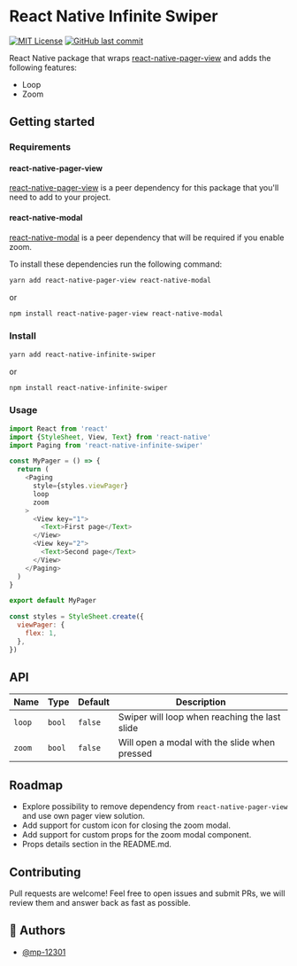 # React Native Infinite Swiper

[![MIT License](https://img.shields.io/apm/l/atomic-design-ui)](https://github.com/Gaspard-Bruno/react-native-infinite-swiper/blob/main/LICENSE)
[![GitHub last commit](https://img.shields.io/github/last-commit/Gaspard-Bruno/react-native-infinite-swiper)](https://github.com/Gaspard-Bruno/react-native-infinite-swiper/graphs/commit-activity)

React Native package that wraps [react-native-pager-view](https://github.com/callstack/react-native-pager-view) and adds the following features:

- Loop
- Zoom


## Getting started

### Requirements

#### react-native-pager-view
[react-native-pager-view](https://github.com/callstack/react-native-pager-view) is a peer dependency for this package that you'll need to add to your project.

#### react-native-modal
[react-native-modal](https://github.com/react-native-modal/react-native-modal) is a peer dependency that will be required if you enable zoom.

To install these dependencies run the following command:

```sh
yarn add react-native-pager-view react-native-modal

```
or
```sh
npm install react-native-pager-view react-native-modal
```

### Install
```sh
yarn add react-native-infinite-swiper
```
or
```sh
npm install react-native-infinite-swiper
```

### Usage
```js
import React from 'react'
import {StyleSheet, View, Text} from 'react-native'
import Paging from 'react-native-infinite-swiper'

const MyPager = () => {
  return (
    <Paging 
      style={styles.viewPager} 
      loop
      zoom
    >
      <View key="1">
        <Text>First page</Text>
      </View>
      <View key="2">
        <Text>Second page</Text>
      </View>
    </Paging>
  )
}

export default MyPager

const styles = StyleSheet.create({
  viewPager: {
    flex: 1,
  },
})
```

## API
| Name                             | Type             | Default                        | Description                                                       
| -------------------------------- | ---------------- | ------------------------------ | ------------------------------------------
| `loop`              | `bool`     | `false`          | Swiper will loop when reaching the last slide 
| `zoom`              | `bool`     | `false`          | Will open a modal with the slide when pressed

## Roadmap
- Explore possibility to remove dependency from `react-native-pager-view` and use own pager view solution.
- Add support for custom icon for closing the zoom modal.
- Add support for custom props for the zoom modal component.
- Props details section in the README.md.

## Contributing
Pull requests are welcome! Feel free to open issues and submit PRs, we will review them and answer back as fast as possible.

## 🚀 Authors

- [@mp-12301](https://github.com/mp-12301)
